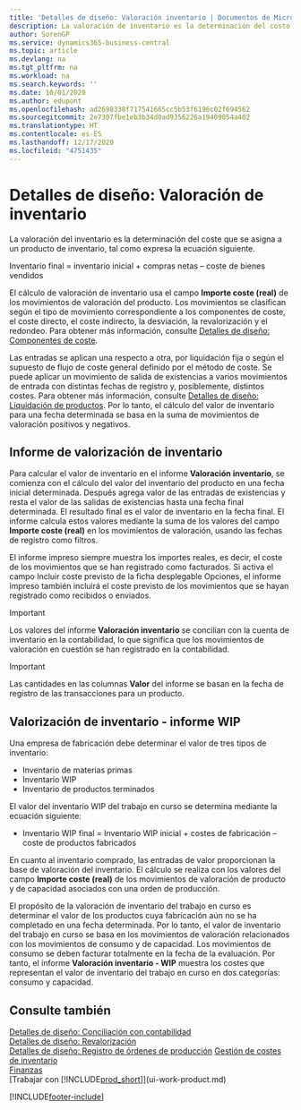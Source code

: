 ```yaml
---
title: 'Detalles de diseño: Valoración inventario | Documentos de Microsoft'
description: La valoración de inventario es la determinación del costo de un artículo de inventario.
author: SorenGP
ms.service: dynamics365-business-central
ms.topic: article
ms.devlang: na
ms.tgt_pltfrm: na
ms.workload: na
ms.search.keywords: ''
ms.date: 10/01/2020
ms.author: edupont
ms.openlocfilehash: ad2698338f717541665cc5b53f6196c02f694562
ms.sourcegitcommit: 2e7307fbe1eb3b34d0ad9356226a19409054a402
ms.translationtype: HT
ms.contentlocale: es-ES
ms.lasthandoff: 12/17/2020
ms.locfileid: "4751435"
---
```

# <a name="design-details-inventory-valuation"></a>Detalles de diseño: Valoración de inventario
La valoración del inventario es la determinación del coste que se asigna a un producto de inventario, tal como expresa la ecuación siguiente.  

Inventario final = inventario inicial + compras netas – coste de bienes vendidos  

El cálculo de valoración de inventario usa el campo **Importe coste (real)** de los movimientos de valoración del producto. Los movimientos se clasifican según el tipo de movimiento correspondiente a los componentes de coste, el coste directo, el coste indirecto, la desviación, la revalorización y el redondeo. Para obtener más información, consulte [Detalles de diseño: Componentes de coste](design-details-cost-components.md).  

Las entradas se aplican una respecto a otra, por liquidación fija o según el supuesto de flujo de coste general definido por el método de coste. Se puede aplicar un movimiento de salida de existencias a varios movimientos de entrada con distintas fechas de registro y, posiblemente, distintos costes. Para obtener más información, consulte [Detalles de diseño: Liquidación de productos](design-details-item-application.md). Por lo tanto, el cálculo del valor de inventario para una fecha determinada se basa en la suma de movimientos de valoración positivos y negativos.  

## <a name="inventory-valuation-report"></a>Informe de valorización de inventario  
Para calcular el valor de inventario en el informe **Valoración inventario**, se comienza con el cálculo del valor del inventario del producto en una fecha inicial determinada. Después agrega valor de las entradas de existencias y resta el valor de las salidas de existencias hasta una fecha final determinada. El resultado final es el valor de inventario en la fecha final. El informe calcula estos valores mediante la suma de los valores del campo **Importe coste (real)** en los movimientos de valoración, usando las fechas de registro como filtros.  

El informe impreso siempre muestra los importes reales, es decir, el coste de los movimientos que se han registrado como facturados. Si activa el campo Incluir coste previsto de la ficha desplegable Opciones, el informe impreso también incluirá el coste previsto de los movimientos que se hayan registrado como recibidos o enviados.  

> [!IMPORTANT]  
>  Los valores del informe **Valoración inventario** se concilian con la cuenta de inventario en la contabilidad, lo que significa que los movimientos de valoración en cuestión se han registrado en la contabilidad.  

> [!IMPORTANT]  
>  Las cantidades en las columnas **Valor** del informe se basan en la fecha de registro de las transacciones para un producto.  

## <a name="inventory-valuation---wip-report"></a>Valorización de inventario - informe WIP  
Una empresa de fabricación debe determinar el valor de tres tipos de inventario:  

* Inventario de materias primas  
* Inventario WIP  
* Inventario de productos terminados  

El valor del inventario WIP del trabajo en curso se determina mediante la ecuación siguiente:  

* Inventario WIP final = Inventario WIP inicial + costes de fabricación – coste de productos fabricados  

En cuanto al inventario comprado, las entradas de valor proporcionan la base de valoración del inventario. El cálculo se realiza con los valores del campo **Importe coste (real)** de los movimientos de valoración de producto y de capacidad asociados con una orden de producción.  

El propósito de la valoración de inventario del trabajo en curso es determinar el valor de los productos cuya fabricación aún no se ha completado en una fecha determinada. Por lo tanto, el valor de inventario del trabajo en curso se basa en los movimientos de valoración relacionados con los movimientos de consumo y de capacidad. Los movimientos de consumo se deben facturar totalmente en la fecha de la evaluación. Por tanto, el informe **Valoración inventario - WIP** muestra los costes que representan el valor de inventario del trabajo en curso en dos categorías: consumo y capacidad.  

## <a name="see-also"></a>Consulte también  
[Detalles de diseño: Conciliación con contabilidad](design-details-reconciliation-with-the-general-ledger.md)   
[Detalles de diseño: Revalorización](design-details-revaluation.md)   
[Detalles de diseño: Registro de órdenes de producción](design-details-production-order-posting.md)
[Gestión de costes de inventario](finance-manage-inventory-costs.md)  
[Finanzas](finance.md)  
[Trabajar con [!INCLUDE[prod_short](includes/prod_short.md)]](ui-work-product.md)


[!INCLUDE[footer-include](includes/footer-banner.md)]